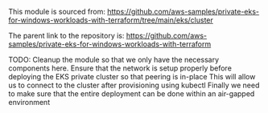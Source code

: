 This module is sourced from: https://github.com/aws-samples/private-eks-for-windows-workloads-with-terraform/tree/main/eks/cluster

The parent link to the repository is: https://github.com/aws-samples/private-eks-for-windows-workloads-with-terraform

TODO: 
    Cleanup the module so that we only have the necessary components here. 
    Ensure that the network is setup properly before deploying the EKS private cluster so that peering is in-place
        This will allow us to connect to the cluster after provisioning using kubectl
    Finally we need to make sure that the entire deployment can be done within an air-gapped environment